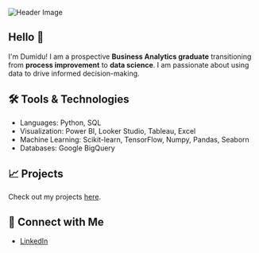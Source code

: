 ![Header Image](https://github.com/dk326/image/blob/main/Grey%20Minimalist%20Corporate%20Personal%20Profile%20LinkedIn%20Banner.png)

## Hello 👋
 
I'm Dumidu! I am a prospective **Business Analytics graduate** transitioning from **process improvement** to **data science**. I am passionate about using data to drive informed decision-making.

## 🛠️ Tools & Technologies
-  Languages: Python, SQL
- Visualization: Power BI, Looker Studio, Tableau, Excel
- Machine Learning: Scikit-learn, TensorFlow, Numpy, Pandas, Seaborn 
- Databases: Google BigQuery

## 📈 Projects
Check out my projects [here](https://github.com/dumiduddb).

## 🤝 Connect with Me
- [LinkedIn](https://www.linkedin.com/in/dumidu-kobbekaduwa-320b207b)
